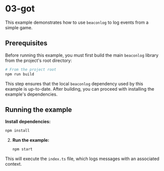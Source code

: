# 03-got

This example demonstrates how to use `beaconlog` to log events from a simple game.

## Prerequisites

Before running this example, you must first build the main `beaconlog` library from the project's root directory:

```bash
# From the project root
npm run build
```

This step ensures that the local `beaconlog` dependency used by this example is up-to-date. After building, you can proceed with installing the example's dependencies.

## Running the example

 **Install dependencies:**
   ```bash
   npm install
   ```

2. **Run the example:**
   ```bash
   npm start
   ```

This will execute the `index.ts` file, which logs messages with an associated context.
